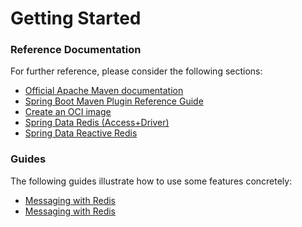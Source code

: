 # Getting Started

### Reference Documentation

For further reference, please consider the following sections:

* [Official Apache Maven documentation](https://maven.apache.org/guides/index.html)
* [Spring Boot Maven Plugin Reference Guide](https://docs.spring.io/spring-boot/docs/3.0.4/maven-plugin/reference/html/)
* [Create an OCI image](https://docs.spring.io/spring-boot/docs/3.0.4/maven-plugin/reference/html/#build-image)
* [Spring Data Redis (Access+Driver)](https://docs.spring.io/spring-boot/docs/3.0.4/reference/htmlsingle/#data.nosql.redis)
* [Spring Data Reactive Redis](https://docs.spring.io/spring-boot/docs/3.0.4/reference/htmlsingle/#data.nosql.redis)

### Guides

The following guides illustrate how to use some features concretely:

* [Messaging with Redis](https://spring.io/guides/gs/messaging-redis/)
* [Messaging with Redis](https://spring.io/guides/gs/messaging-redis/)

